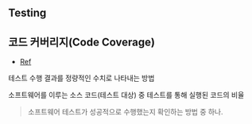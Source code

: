 ## Testing

## 코드 커버리지(Code Coverage)
- [Ref](https://m.blog.naver.com/PostView.nhn?blogId=suresofttech&logNo=220842159146&proxyReferer=https:%2F%2Fwww.google.com%2F)

 테스트 수행 결과를 정량적인 수치로 나타내는 방법
 
 소프트웨어를 이루는 소스 코드(테스트 대상) 중 테스트를 통해 실행된 코드의 비율
  
> 소프트웨어 테스트가 성공적으로 수행했는지 확인하는 방법 중 하나.





